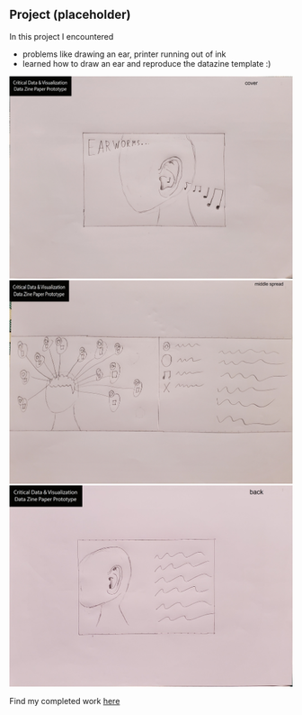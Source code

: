 ## Project (placeholder)

In this project I encountered
- problems like drawing an ear, printer running out of ink
- learned how to draw an ear and reproduce the datazine template :)

![cover](Datazine-Cover.jpg)
![middle](Datazin-Middle.jpg)
![back](Datazine-Back.jpg)

Find my completed work [here](datazine-template/)

